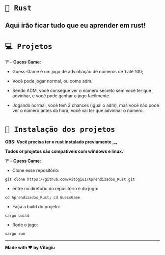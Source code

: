 # `💭 Rust`

Aqui irão ficar tudo que eu aprender em rust!
--

# `💻 Projetos`

1° - **Guess Game**:
- Guess-Game é um jogo de advinhação de números de 1 até 100;
- Você pode jogar normal, ou como adm.

- Sendo ADM, você consegue ver o número secreto sem você ter que advinhar, e você pode ganhar o jogo facilmente.
- Jogando normal, você tem 3 chances (igual o adm), mas você não pode ver o número antes da hora, você vai ter que advinhar o número.

# `🌌 Instalação dos projetos`

**OBS: Você precisa ter o rust instalado previamente ,_,**

**Todos or projetos são compativeis com windows e linux.**



1° - **Guess Game**:
 - Clone esse repositório: 

```
git clone https://github.com/vitogiu1/Aprendizados_Rust.git
```
- entre no diretório do repositório e do jogo:
 ```
 cd Aprendizados_Rust; cd GuessGame
 ```
- Faça a build do projeto:
```
cargo build
```
- Rode o jogo:
```
cargo run
```

---
**Made with ❤ by Vitogiu**
